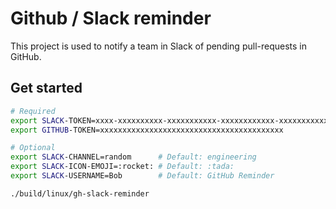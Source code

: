 # Github / Slack reminder

This project is used to notify a team in Slack of pending pull-requests in GitHub.

## Get started

```bash
# Required
export SLACK-TOKEN=xxxx-xxxxxxxxxx-xxxxxxxxxxx-xxxxxxxxxxxx-xxxxxxxxxxxxxxxxxxxxxxxxxxxxxxxxx
export GITHUB-TOKEN=xxxxxxxxxxxxxxxxxxxxxxxxxxxxxxxxxxxxxxxxx

# Optional
export SLACK-CHANNEL=random      # Default: engineering
export SLACK-ICON-EMOJI=:rocket: # Default: :tada:
export SLACK-USERNAME=Bob        # Default: GitHub Reminder

./build/linux/gh-slack-reminder
```
